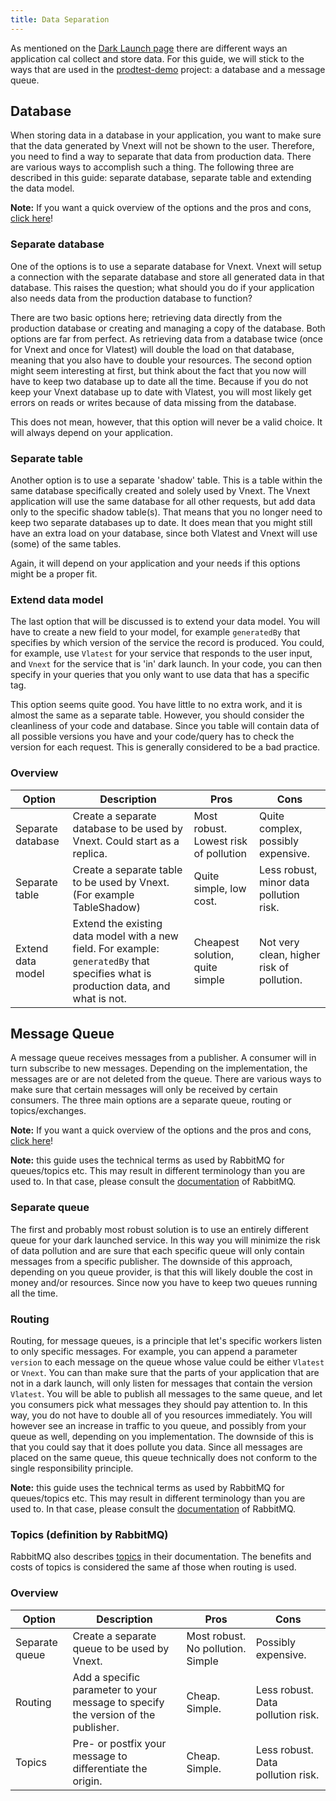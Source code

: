 ```yaml
---
title: Data Separation
---
```


As mentioned on the [Dark Launch page](./dark-launch.md) there are different ways an application cal collect and store data. For this guide, we will stick to the ways that are used in the [prodtest-demo](https://github.com/brdv/prodtest-demo) project: a database and a message queue.

## Database

When storing data in a database in your application, you want to make sure that the data generated by Vnext will not be shown to the user. Therefore, you need to find a way to separate that data from production data. There are various ways to accomplish such a thing. The following three are described in this guide: separate database, separate table and extending the data model.

**Note:** If you want a quick overview of the options and the pros and cons, [click here](#overview)!

### Separate database

One of the options is to use a separate database for Vnext. Vnext will setup a connection with the separate database and store all generated data in that database. This raises the question; what should you do if your application also needs data from the production database to function?

There are two basic options here; retrieving data directly from the production database or creating and managing a copy of the database. Both options are far from perfect. As retrieving data from a database twice (once for Vnext and once for Vlatest) will double the load on that database, meaning that you also have to double your resources. The second option might seem interesting at first, but think about the fact that you now will have to keep two database up to date all the time. Because if you do not keep your Vnext database up to date with Vlatest, you will most likely get errors on reads or writes because of data missing from the database.

This does not mean, however, that this option will never be a valid choice. It will always depend on your application.

### Separate table

Another option is to use a separate 'shadow' table. This is a table within the same database specifically created and solely used by Vnext. The Vnext application will use the same database for all other requests, but add data only to the specific shadow table(s). That means that you no longer need to keep two separate databases up to date. It does mean that you might still have an extra load on your database, since both Vlatest and Vnext will use (some) of the same tables.

Again, it will depend on your application and your needs if this options might be a proper fit.

### Extend data model

The last option that will be discussed is to extend your data model. You will have to create a new field to your model, for example `generatedBy` that specifies by which version of the service the record is produced. You could, for example, use `Vlatest` for your service that responds to the user input, and `Vnext` for the service that is 'in' dark launch. In your code, you can then specify in your queries that you only want to use data that has a specific tag.

This option seems quite good. You have little to no extra work, and it is almost the same as a separate table. However, you should consider the cleanliness of your code and database. Since you table will contain data of all possible versions you have and your code/query has to check the version for each request. This is generally considered to be a bad practice.

### Overview

| Option            | Description                                                                                                                          | Pros                                  | Cons                                      |
| ----------------- | ------------------------------------------------------------------------------------------------------------------------------------ | ------------------------------------- | ----------------------------------------- |
| Separate database | Create a separate database to be used by Vnext. Could start as a replica.                                                            | Most robust. Lowest risk of pollution | Quite complex, possibly expensive.        |
| Separate table    | Create a separate table to be used by Vnext. (For example TableShadow)                                                               | Quite simple, low cost.               | Less robust, minor data pollution risk.   |
| Extend data model | Extend the existing data model with a new field. For example: `generatedBy` that specifies what is production data, and what is not. | Cheapest solution, quite simple       | Not very clean, higher risk of pollution. |

## Message Queue

A message queue receives messages from a publisher. A consumer will in turn subscribe to new messages. Depending on the implementation, the messages are or are not deleted from the queue. There are various ways to make sure that certain messages will only be received by certain consumers. The three main options are a separate queue, routing or topics/exchanges.

**Note:** If you want a quick overview of the options and the pros and cons, [click here](#overview-1)!

**Note:** this guide uses the technical terms as used by RabbitMQ for queues/topics etc. This may result in different terminology than you are used to. In that case, please consult the [documentation](https://www.rabbitmq.com/getstarted.html) of RabbitMQ.

### Separate queue

The first and probably most robust solution is to use an entirely different queue for your dark launched service. In this way you will minimize the risk of data pollution and are sure that each specific queue will only contain messages from a specific publisher. The downside of this approach, depending on you queue provider, is that this will likely double the cost in money and/or resources. Since now you have to keep two queues running all the time.

### Routing

Routing, for message queues, is a principle that let's specific workers listen to only specific messages. For example, you can append a parameter `version` to each message on the queue whose value could be either `Vlatest` or `Vnext`. You can than make sure that the parts of your application that are not in a dark launch, will only listen for messages that contain the version `Vlatest`.
You will be able to publish all messages to the same queue, and let you consumers pick what messages they should pay attention to. In this way, you do not have to double all of you resources immediately. You will however see an increase in traffic to you queue, and possibly from your queue as well, depending on you implementation. The downside of this is that you could say that it does pollute you data. Since all messages are placed on the same queue, this queue technically does not conform to the single responsibility principle.

**Note:** this guide uses the technical terms as used by RabbitMQ for queues/topics etc. This may result in different terminology than you are used to. In that case, please consult the [documentation](https://www.rabbitmq.com/getstarted.html) of RabbitMQ.

### Topics (definition by RabbitMQ)

RabbitMQ also describes [topics](https://www.rabbitmq.com/tutorials/tutorial-two-dotnet.html) in their documentation. The benefits and costs of topics is considered the same af those when routing is used.

### Overview

| Option         | Description                                                                       | Pros                              | Cons                              |
| -------------- | --------------------------------------------------------------------------------- | --------------------------------- | --------------------------------- |
| Separate queue | Create a separate queue to be used by Vnext.                                      | Most robust. No pollution. Simple | Possibly expensive.               |
| Routing        | Add a specific parameter to your message to specify the version of the publisher. | Cheap. Simple.                    | Less robust. Data pollution risk. |
| Topics         | Pre- or postfix your message to differentiate the origin.                         | Cheap. Simple.                    | Less robust. Data pollution risk. |
